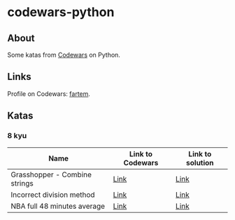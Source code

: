 # codewars-python

## About

Some katas from [Codewars](https://www.codewars.com) on Python.

## Links

Profile on Codewars: [fartem](https://www.codewars.com/users/fartem).

## Katas

### 8 kyu

| Name | Link to Codewars | Link to solution |
| --- | --- | --- |
| Grasshopper - Combine strings | [Link](https://www.codewars.com/kata/55f73f66d160f1f1db000059) | [Link](./src/kyu8/grasshopper_combine_strings.py) |
| Incorrect division method | [Link](https://www.codewars.com/kata/54d1c59aba326343c80000e7) | [Link](./src/kyu8/incorrect_division_method.py) |
| NBA full 48 minutes average | [Link](https://www.codewars.com/kata/587c2d08bb65b5e8040004fd) | [Link](./src/kyu8/nba_full_minutes_average.py) |
